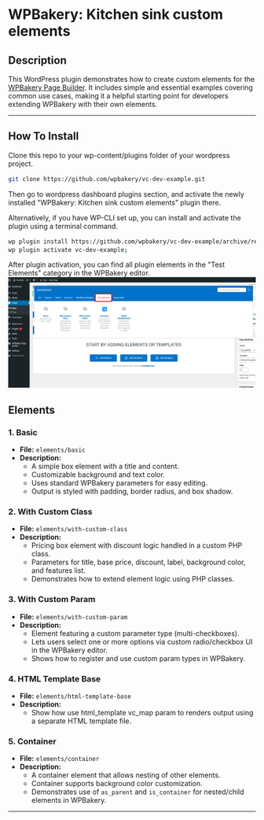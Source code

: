 # WPBakery: Kitchen sink custom elements


## Description

This WordPress plugin demonstrates how to create custom elements for the [WPBakery Page Builder](https://wpbakery.com). It includes simple and essential examples covering common use cases, making it a helpful starting point for developers extending WPBakery with their own elements.

---

## How To Install

Clone this repo to your wp-content/plugins folder of your wordpress project.
```bash
git clone https://github.com/wpbakery/vc-dev-example.git
```
Then go to wordpress dashboard plugins section, and activate the newly installed "WPBakery: Kitchen sink custom elements" plugin there.

Alternatively, if you have WP-CLI set up, you can install and activate the plugin using a terminal command.
```bash
wp plugin install https://github.com/wpbakery/vc-dev-example/archive/refs/heads/main.zip --activate --force;
wp plugin activate vc-dev-example;
```

After plugin activation, you can find all plugin elements in the "Test Elements" category in the WPBakery editor.
![Elements in Editor](assets/images/github-readme/screen-1.png)

## Elements

### 1. **Basic**
- **File:** `elements/basic`
- **Description:**
  - A simple box element with a title and content.
  - Customizable background and text color.
  - Uses standard WPBakery parameters for easy editing.
  - Output is styled with padding, border radius, and box shadow.

### 2. **With Custom Class**
- **File:** `elements/with-custom-class`
- **Description:**
  - Pricing box element with discount logic handled in a custom PHP class.
  - Parameters for title, base price, discount, label, background color, and features list.
  - Demonstrates how to extend element logic using PHP classes.

### 3. **With Custom Param**
- **File:** `elements/with-custom-param`
- **Description:**
  - Element featuring a custom parameter type (multi-checkboxes).
  - Lets users select one or more options via custom radio/checkbox UI in the WPBakery editor.
  - Shows how to register and use custom param types in WPBakery.

### 4. **HTML Template Base**
- **File:** `elements/html-template-base`
- **Description:**
  - Show how use html_template vc_map param to renders output using a separate HTML template file.

### 5. **Container**
- **File:** `elements/container`
- **Description:**
  - A container element that allows nesting of other elements.
  - Container supports background color customization.
  - Demonstrates use of `as_parent` and `is_container` for nested/child elements in WPBakery.

---
